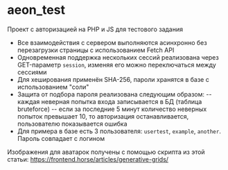 # aeon_test
Проект с авторизацией на PHP и JS для тестового задания

- Все взаимодействия с сервером выполняются асинхронно без перезагрузки страницы с использованием Fetch API 
- Одновременная поддержка нескольких сессий реализована через GET-параметр `session`, изменяя его можно переключаться между сессиями
- Для хеширования применён SHA-256, пароли хранятся в базе с использованием "соли"
- Защита от подбора пароля реализована следующим образом: 
-- каждая неверная попытка входа записывается в БД (таблица bruteforce)
-- если за последние 5 минут количество неверных попыток превышает 10, то авторизация останавливается, пользователю показывается ошибка
- Для примера в базе есть 3 пользователя: `usertest`, `example`, `another`. Пароль совпадает с логином

Изображения для аватарок получены с помощью скрипта из этой статьи:
https://frontend.horse/articles/generative-grids/
